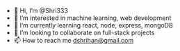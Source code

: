 - 👋 Hi, I’m @Shri333
- 👀 I’m interested in machine learning, web development
- 🌱 I’m currently learning react, node, express, mongoDB
- 💞️ I’m looking to collaborate on full-stack projects
- 📫 How to reach me dshrihan@gmail.com

<!---
Shri333/Shri333 is a ✨ special ✨ repository because its `README.md` (this file) appears on your GitHub profile.
You can click the Preview link to take a look at your changes.
--->
